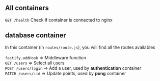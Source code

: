 All containers
---------------
```GET /health``` Check if container is connected to nginx


database container
---------------
In this container (in ```routes/route.js```), you will find all the routes availables <br><br>
```fastify.addHook``` => Middleware function <br>
```GET /users``` => Select all users <br>
```POST /users/login``` => Add a user, used by **authentication** container <br>
```PATCH /users/:id``` => Update points, used by **pong** container <br>
